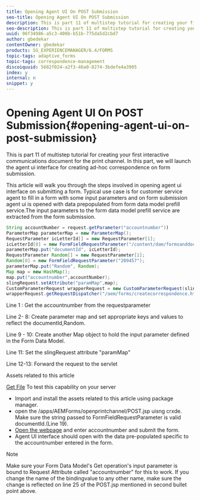 ```yaml
---
title: Opening Agent UI On POST Submission
seo-title: Opening Agent UI On POST Submission
description: This is part 11 of multistep tutorial for creating your first interactive communications document for the print channel. In this part, we will launch the agent ui interface for creating ad-hoc correspondence on form submission.
seo-description: This is part 11 of multistep tutorial for creating your first interactive communications document for the print channel. In this part, we will launch the agent ui interface for creating ad-hoc correspondence on form submission.
uuid: 96f34986-a5c3-400b-b51b-775da5d2cbd7
author: gbedekar
contentOwner: gbedekar
products: SG_EXPERIENCEMANAGER/6.4/FORMS
topic-tags: adaptive_forms
topic-tags: correspondence-management
discoiquuid: 5682f024-a2f3-46a0-8274-3bdefe4a3905
index: y
internal: n
snippet: y
---
```


# Opening Agent UI On POST Submission{#opening-agent-ui-on-post-submission}

This is part 11 of multistep tutorial for creating your first interactive communications document for the print channel. In this part, we will launch the agent ui interface for creating ad-hoc correspondence on form submission.

This article will walk you through the steps involved in opening agent ui interface on submitting a form. Typical use case is for customer service agent to fill in a form with some input parameters and on form submission agent ui is opened with data prepopulated from form data model prefill service.The input parameters to the form data model prefill service are extracted from the form submission.

```java
String accountNumber = request.getParameter("accountnumber"))
ParameterMap parameterMap = new ParameterMap();
RequestParameter icLetterId[] = new RequestParameter[1];
icLetterId[0] = new FormFieldRequestParameter("/content/dam/formsanddocuments/retirementstatementprint");
parameterMap.put("documentId", icLetterId);
RequestParameter Random[] = new RequestParameter[1];
Random[0] = new FormFieldRequestParameter("209457");
parameterMap.put("Random", Random);
Map map = new HashMap();
map.put("accountnumber",accountNumber);
slingRequest.setAttribute("paramMap",map);
CustomParameterRequest wrapperRequest = new CustomParameterRequest(slingRequest,parameterMap,"GET");
wrapperRequest.getRequestDispatcher("/aem/forms/createcorrespondence.html").include(wrapperRequest, response);

```

Line 1 : Get the accountnumber from the requestparameter

Line 2- 8: Create parameter map and set appropriate keys and values to reflect the documentId,Random.

Line 9 - 10: Create another Map object to hold the input parameter defined in the Form Data Model.

Line 11: Set the slingRequest attribute "paramMap"

Line 12-13: Forward the request to the servlet

Assets related to this article

[Get File](assets/launchagentui.zip)
To test this capability on your server

* Import and install the assets related to this article using package manager.
* open the /apps/AEMForms/openprintchannel/POST.jsp uisng crxde. Make sure the string passed to FormFieldRequestParameter is valid documentId.(Line 19).
* [Open the webpage](http://localhost:4502/content/OpenPrintChannel.html) and enter accountnumber and submit the form.
* Agent UI interface should open with the data pre-populated specific to the accountnumber entered in the form.

>[!NOTE]
>
>Make sure your Form Data Model's Get operation's input parameter is bound to Request Attribute called "accountnumber" for this to work. If you change the name of the bindingvalue to any other name, make sure the change is reflected on line 25 of the POST.jsp mentioned in second bullet point above.

